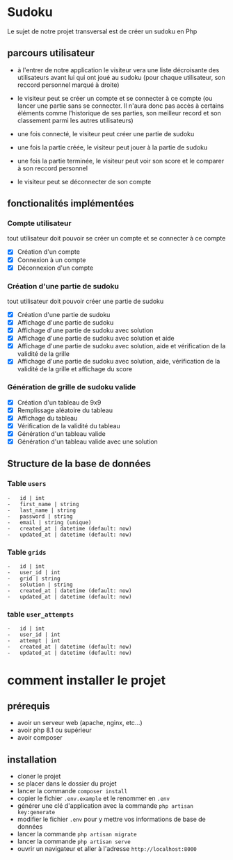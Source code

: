 # Sudoku

Le sujet de notre projet transversal est de créer un sudoku en Php

## parcours utilisateur

- à l'entrer de notre application le visiteur vera une liste décroisante des utilisateurs avant lui qui ont joué au sudoku (pour chaque utilisateur, son reccord personnel marqué à droite)

- le visiteur peut se créer un compte et se connecter à ce compte (ou lancer une partie sans se connecter. Il n'aura donc pas accès à certains éléments comme l'historique de ses parties, son meilleur record et son classement parmi les autres utilisateurs) 

- une fois connecté, le visiteur peut créer une partie de sudoku

- une fois la partie créée, le visiteur peut jouer à la partie de sudoku

- une fois la partie terminée, le visiteur peut voir son score et le comparer à son reccord personnel

- le visiteur peut se déconnecter de son compte

## fonctionalités implémentées

### Compte utilisateur

tout utilisateur doit pouvoir se créer un compte et se connecter à ce compte

- [x] Création d'un compte
- [x] Connexion à un compte
- [x] Déconnexion d'un compte

### Création d'une partie de sudoku

tout utilisateur doit pouvoir créer une partie de sudoku

- [x] Création d'une partie de sudoku
- [x] Affichage d'une partie de sudoku
- [x] Affichage d'une partie de sudoku avec solution
- [x] Affichage d'une partie de sudoku avec solution et aide
- [x] Affichage d'une partie de sudoku avec solution, aide et vérification de la validité de la grille
- [x] Affichage d'une partie de sudoku avec solution, aide, vérification de la validité de la grille et affichage du score

### Génération de grille de sudoku valide

- [x] Création d'un tableau de 9x9
- [x] Remplissage aléatoire du tableau
- [x] Affichage du tableau
- [x] Vérification de la validité du tableau
- [x] Génération d'un tableau valide
- [x] Génération d'un tableau valide avec une solution

## Structure de la base de données

### Table `users`

    -   id | int
    -   first_name | string
    -   last_name | string
    -   password | string
    -   email | string (unique)
    -   created_at | datetime (default: now)
    -   updated_at | datetime (default: now)

### Table `grids`

    -   id | int
    -   user_id | int
    -   grid | string
    -   solution | string
    -   created_at | datetime (default: now)
    -   updated_at | datetime (default: now)

### table `user_attempts`

    -   id | int
    -   user_id | int
    -   attempt | int
    -   created_at | datetime (default: now)
    -   updated_at | datetime (default: now)

# comment installer le projet

## prérequis

- avoir un serveur web (apache, nginx, etc...)
- avoir php 8.1 ou supérieur
- avoir composer

## installation

- cloner le projet
- se placer dans le dossier du projet
- lancer la commande `composer install`
- copier le fichier `.env.example` et le renommer en `.env`
- générer une clé d'application avec la commande `php artisan key:generate`
- modifier le fichier `.env` pour y mettre vos informations de base de données
- lancer la commande `php artisan migrate`
- lancer la commande `php artisan serve`
- ouvrir un navigateur et aller à l'adresse `http://localhost:8000`
